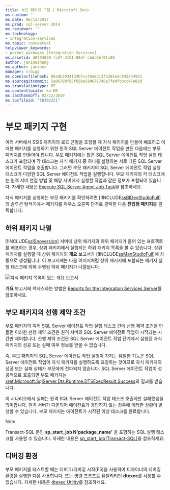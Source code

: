 ```yaml
---
title: 부모 패키지 구현 | Microsoft Docs
ms.custom: ''
ms.date: 06/13/2017
ms.prod: sql-server-2014
ms.reviewer: ''
ms.technology:
- integration-services
ms.topic: conceptual
helpviewer_keywords:
- parent packages [Integration Services]
ms.assetid: d8f94830-fa27-4151-88df-cbdc6bf0fc80
author: janinezhang
ms.author: janinez
manager: craigg
ms.openlocfilehash: 06adb2034134b7cc49a8313fb501edc845244922
ms.sourcegitcommit: 5a8678bf85f65be590676745a7fe4fcbcc47e83d
ms.translationtype: MT
ms.contentlocale: ko-KR
ms.lasthandoff: 03/22/2019
ms.locfileid: "58392221"
---
```

# <a name="implementation-of-the-parent-package"></a>부모 패키지 구현
  여러 서버에서 SSIS 패키지의 로드 균형을 조정할 때 자식 패키지를 만들어 배포하고 이러한 패키지를 실행하기 위한 원격 SQL Server 에이전트 작업을 만든 다음에는 부모 패키지를 만들어야 합니다. 부모 패키지에는 많은 SQL Server 에이전트 작업 실행 태스크가 포함되며 각 태스크는 자식 패키지 중 하나를 실행하는 서로 다른 SQL Server 에이전트 작업을 호출합니다. 그러면 부모 패키지의 SQL Server 에이전트 작업 실행 태스크가 다양한 SQL Server 에이전트 작업을 실행합니다. 부모 패키지의 각 태스크에는 원격 서버 연결 방법 및 해당 서버에서 실행할 작업과 같은 정보가 포함되어 있습니다. 자세한 내용은 [Execute SQL Server Agent Job Task](control-flow/execute-sql-server-agent-job-task.md)을 참조하세요.  
  
 자식 패키지를 실행하는 부모 패키지를 확인하려면 [!INCLUDE[ssBIDevStudioFull](../includes/ssbidevstudiofull-md.md)] 의 솔루션 탐색기에서 패키지를 마우스 오른쪽 단추로 클릭한 다음 **진입점 패키지**를 클릭합니다.  
  
## <a name="listing-child-packages"></a>하위 패키지 나열  
 [!INCLUDE[ssISnoversion](../includes/ssisnoversion-md.md)] 서버에 상위 패키지와 하위 패키지가 들어 있는 프로젝트를 배포하는 경우, 상위 패키지에서 실행되는 하위 패키지 목록을 볼 수 있습니다. 상위 패키지를 실행할 때 상위 패키지의 **개요** 보고서가 [!INCLUDE[ssManStudioFull](../includes/ssmanstudiofull-md.md)]에 자동으로 생성됩니다. 이 보고서에는 다음 이미지처럼 상위 패키지에 포함되는 패키지 실행 태스크에 의해 수행된 하위 패키지가 나열됩니다.  
  
 ![자식 패키지 목록이 있는 개요 보고서](media/overviewreport-childpackagelisting.png "자식 패키지 목록이 있는 개요 보고서")  
  
 **개요** 보고서에 액세스하는 방법은 [Reports for the Integration Services Server](../../2014/integration-services/reports-for-the-integration-services-server.md)를 참조하세요.  
  
## <a name="precedence-constraints-in-the-parent-package"></a>부모 패키지의 선행 제약 조건  
 부모 패키지의 여러 SQL Server 에이전트 작업 실행 태스크 간에 선행 제약 조건을 만들면 이러한 선행 제약 조건은 원격 서버의 SQL Server 에이전트 작업이 시작되는 시간만 제어합니다. 선행 제약 조건은 SQL Server 에이전트 작업 단계에서 실행된 자식 패키지의 성공 또는 실패 여부 정보를 받을 수 없습니다.  
  
 즉, 부모 패키지의 SQL Server 에이전트 작업 실행이 가지는 유일한 기능은 SQL Server 에이전트 작업이 자식 패키지를 실행하도록 요청하는 것이므로 자식 패키지의 성공 또는 실패 상태가 부모에게 전파되지 않습니다. SQL Server 에이전트 작업이 성공적으로 호출되면 부모 패키지는 <xref:Microsoft.SqlServer.Dts.Runtime.DTSExecResult.Success>의 결과를 받습니다.  
  
 이 시나리오에서 실패는 원격 SQL Server 에이전트 작업 태스크 호출에만 실패했음을 의미합니다. 원격 서버가 다운되어 에이전트가 응답하지 않는 경우에 이러한 상황이 발생할 수 있습니다. 부모 패키지는 에이전트가 시작된 이상 태스크를 완료합니다.  
  
> [!NOTE]  
>  Transact-SQL 문인 **sp_start_job N'package_name'** 을 포함하는 SQL 실행 태스크를 사용할 수 있습니다. 자세한 내용은 [sp_start_job&#40;Transact-SQL&#41;](/sql/relational-databases/system-stored-procedures/sp-start-job-transact-sql)을 참조하세요.  
  
## <a name="debugging-environment"></a>디버깅 환경  
 부모 패키지를 테스트할 때는 디버그/디버깅 시작(F5)을 사용하여 디자이너의 디버깅 환경을 실행한 다음 사용합니다. 또는 명령 프롬프트 유틸리티인 **dtexec**를 사용할 수 있습니다. 자세한 내용은 [dtexec Utility](packages/dtexec-utility.md)를 참조하세요.  
  
  
